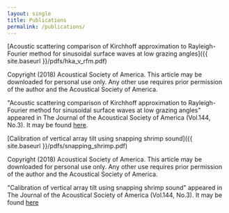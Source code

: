 ```yaml
---
layout: single
title: Publications
permalink: /publications/
---
```


[Acoustic scattering comparison of Kirchhoff approximation to Rayleigh-Fourier method for sinusoidal surface waves at low grazing angles]({{ site.baseurl }}/pdfs/hka_v_rfm.pdf)

Copyright (2018) Acoustical Society of America. This article may be downloaded for personal use only. Any other use requires prior permission of the author and the Acoustical Society of America.

"Acoustic scattering comparison of Kirchhoff approximation to Rayleigh-Fourier method for sinusoidal surface waves at low grazing angles" appeared in The Journal of the Acoustical Society of America (Vol.144, No.3). It may be found [here](https://doi.org/10.1121/1.5052256).

[Calibration of vertical array tilt using snapping shrimp sound]({{ site.baseurl }}/pdfs/snapping_shrimp.pdf)

Copyright (2018) Acoustical Society of America. This article may be downloaded for personal use only. Any other use requires prior permission of the author and the Acoustical Society of America.

"Calibration of vertical array tilt using snapping shrimp sound" appeared in The Journal of the Acoustical Society of America (Vol.144, No.3). It may be found [here](https://doi.org/10.1121/1.5054089)


